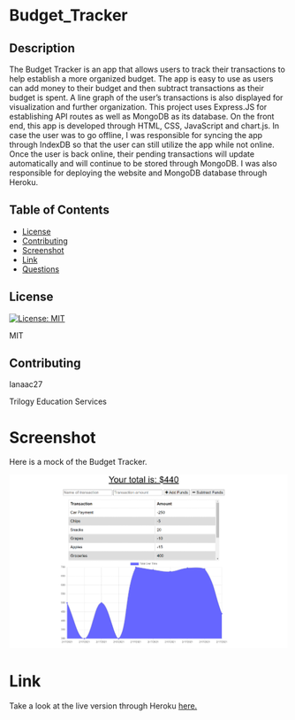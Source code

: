 # Budget_Tracker
## Description

The Budget Tracker is an app that allows users to track their transactions to help establish a more organized budget. The app is easy to use as users can add money to their budget and then subtract transactions as their budget is spent. A line graph of the user’s transactions is also displayed for visualization and further organization. This project uses Express.JS for establishing API routes as well as MongoDB as its database. On the front end, this app is developed through HTML, CSS, JavaScript and chart.js. In case the user was to go offline, I was responsible for syncing the app through IndexDB so that the user can still utilize the app while not online. Once the user is back online, their pending transactions will update automatically and will continue to be stored through MongoDB. I was also responsible for deploying the website and MongoDB database through Heroku.

## Table of Contents

* [License](#license)
* [Contributing](#contributing)
* [Screenshot](#screenshot)
* [Link](#link)
* [Questions](#questions)

## License

[![License: MIT](https://img.shields.io/badge/License-MIT-yellow.svg)](https://opensource.org/licenses/MIT)

MIT

## Contributing

Ianaac27

Trilogy Education Services

# Screenshot
Here is a mock of the Budget Tracker.

![Budget_Tracker](public/screenshot.png)

# Link
Take a look at the live version through Heroku [here.](https://budget-tracker-ifc.herokuapp.com/)

